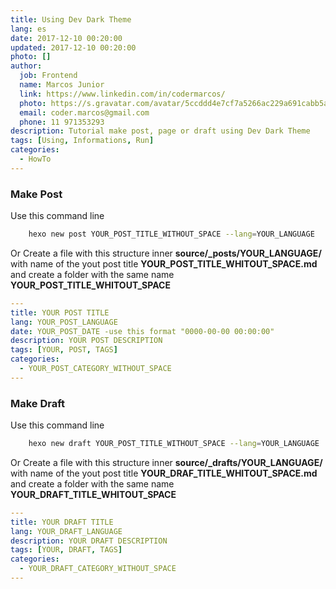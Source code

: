 ```yaml
---
title: Using Dev Dark Theme
lang: es
date: 2017-12-10 00:20:00
updated: 2017-12-10 00:20:00
photo: []
author:
  job: Frontend
  name: Marcos Junior
  link: https://www.linkedin.com/in/codermarcos/
  photo: https://s.gravatar.com/avatar/5ccddd4e7cf7a5266ac229a691cabb5a?s=80
  email: coder.marcos@gmail.com
  phone: 11 971353293
description: Tutorial make post, page or draft using Dev Dark Theme
tags: [Using, Informations, Run]
categories:
  - HowTo
---
```


### Make Post

Use this command line

```bash
    hexo new post YOUR_POST_TITLE_WITHOUT_SPACE --lang=YOUR_LANGUAGE
```

Or Create a file with this structure inner **source/\_posts/YOUR_LANGUAGE/**
with name of the yout post title **YOUR_POST_TITLE_WHITOUT_SPACE.md**
and create a folder with the same name **YOUR_POST_TITLE_WHITOUT_SPACE**

```yml
---
title: YOUR POST TITLE
lang: YOUR_POST_LANGUAGE
date: YOUR_POST_DATE -use this format "0000-00-00 00:00:00"
description: YOUR POST DESCRIPTION
tags: [YOUR, POST, TAGS]
categories:
  - YOUR_POST_CATEGORY_WITHOUT_SPACE
---

```

### Make Draft

Use this command line

```bash
    hexo new draft YOUR_POST_TITLE_WITHOUT_SPACE --lang=YOUR_LANGUAGE
```

Or Create a file with this structure inner **source/\_drafts/YOUR_LANGUAGE/**
with name of the yout post title **YOUR_DRAF_TITLE_WHITOUT_SPACE.md**
and create a folder with the same name **YOUR_DRAFT_TITLE_WHITOUT_SPACE**

```yml
---
title: YOUR DRAFT TITLE
lang: YOUR_DRAFT_LANGUAGE
description: YOUR DRAFT DESCRIPTION
tags: [YOUR, DRAFT, TAGS]
categories:
  - YOUR_DRAFT_CATEGORY_WITHOUT_SPACE
---

```
